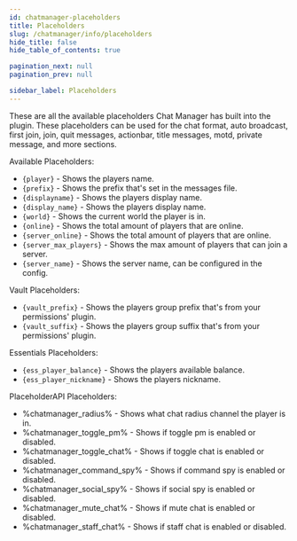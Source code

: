 ```yaml
---
id: chatmanager-placeholders
title: Placeholders
slug: /chatmanager/info/placeholders
hide_title: false
hide_table_of_contents: true

pagination_next: null
pagination_prev: null

sidebar_label: Placeholders
---
```

These are all the available placeholders Chat Manager has built into the plugin. These placeholders can be used for the chat format, auto broadcast, first join, join, quit messages, actionbar, title messages, motd, private message, and more sections.

Available Placeholders:
* `{player}` - Shows the players name.
* `{prefix}` - Shows the prefix that's set in the messages file.
* `{displayname}` - Shows the players display name.
* `{display_name}` - Shows the players display name.
* `{world}` - Shows the current world the player is in.
* `{online}` - Shows the total amount of players that are online.
* `{server_online}` - Shows the total amount of players that are online.
* `{server_max_players}` - Shows the max amount of players that can join a server.
* `{server_name}` - Shows the server name, can be configured in the config.

Vault Placeholders:
* `{vault_prefix}` - Shows the players group prefix that's from your permissions' plugin.
* `{vault_suffix}` - Shows the players group suffix that's from your permissions' plugin.

Essentials Placeholders:
* `{ess_player_balance}` - Shows the players available balance.
* `{ess_player_nickname}` - Shows the players nickname.

PlaceholderAPI Placeholders:
* %chatmanager_radius% - Shows what chat radius channel the player is in.
* %chatmanager_toggle_pm% - Shows if toggle pm is enabled or disabled.
* %chatmanager_toggle_chat% - Shows if toggle chat is enabled or disabled.
* %chatmanager_command_spy% - Shows if command spy is enabled or disabled.
* %chatmanager_social_spy% - Shows if social spy is enabled or disabled.
* %chatmanager_mute_chat% - Shows if mute chat is enabled or disabled.
* %chatmanager_staff_chat% - Shows if staff chat is enabled or disabled.